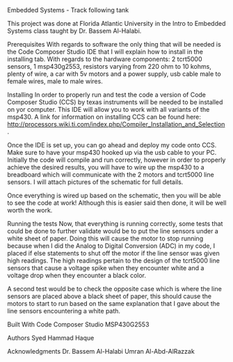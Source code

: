 Embedded Systems - Track following tank

This project was done at Florida Atlantic University in the Intro to Embedded Systems class taught by Dr. Bassem Al-Halabi.

Prerequisites
With regards to software the only thing that will be needed is the Code Composer Studio IDE that I will explain how to install in the installing tab.
With regards to the hardware components: 2 tcrt5000 sensors, 1 msp430g2553, resistors varying from 220 ohm to 10 kohms, plenty of wire,
                                         a car with 5v motors and a power supply, usb cable male to female wires, male to male wires.
                                        
Installing
In order to properly run and test the code a version of Code Composer Studio (CCS) by texas instruments will be needed to be installed on yor computer. This IDE will allow you to work with all variants of the msp430. A link for information on installing CCS can be found here: http://processors.wiki.ti.com/index.php/Compiler_Installation_and_Selection. 

Once the IDE is set up, you can go ahead and deploy my code onto CCS. Make sure to have your msp430 hooked up via the usb cable to your PC. Initially the code will compile and run correctly, however in order to properly achieve the desired results, you will have to wire up the msp430 to a breadboard which will communicate with the 2 motors and tcrt5000 line sensors. I will attach pictures of the schematic for full details.

Once everything is wired up based on the schematic, then you will be able to see the code at work! Although this is easier said then done, it will be well worth the work.

Running the tests
Now, that everything is running correctly, some tests that could be done to further validate would be to put the line sensors under a white sheet of paper. Doing this will cause the motor to stop running because when I did the Analog to Digital Conversion (ADC) in my code, I placed if else statements to shut off the motor if the line sensor was given high readings. The high readings pertain to the design of the tcrt5000 line sensors that cause a voltage spike when they encounter white and a voltage drop when they encounter a black color.

A second test would be to check the opposite case which is where the line sensors are placed above a black sheet of paper, this should cause the motors to start to run based on the same explanation that I gave about the line sensors encountering a white path.

Built With
Code Composer Studio
MSP430G2553

Authors
Syed Hammad Haque

Acknowledgments
Dr. Bassem Al-Halabi
Umran Al-Abd-AlRazzak
